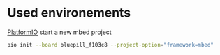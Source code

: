 # Used environements
[PlatformIO](http://platformio.org/)
start a new mbed project
```bash
pio init --board bluepill_f103c8 --project-option="framework=mbed"
```

